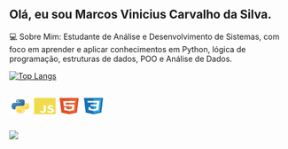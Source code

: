 ## Olá, eu sou Marcos Vinicius Carvalho da Silva.

💻 Sobre Mim: Estudante de Análise e Desenvolvimento de Sistemas, com foco em aprender e aplicar conhecimentos em Python, lógica de programação, estruturas de dados, POO e Análise de Dados.

[![Top Langs](https://github-readme-stats.vercel.app/api/top-langs/?username=MarcosVCarvalho&layout=donut-vertical)](https://github.com/MarcosVCarvalhogithub-readme-stats)

<div style="display: inline_block"><br>
  <img align="center" alt="Rafa-Python" height="30" width="40" src="https://raw.githubusercontent.com/devicons/devicon/master/icons/python/python-original.svg">
  <img align="center" alt="Rafa-Js" height="30" width="40" src="https://raw.githubusercontent.com/devicons/devicon/master/icons/javascript/javascript-plain.svg">
  <img align="center" alt="Rafa-HTML" height="30" width="40" src="https://raw.githubusercontent.com/devicons/devicon/master/icons/html5/html5-original.svg">
  <img align="center" alt="Rafa-CSS" height="30" width="40" src="https://raw.githubusercontent.com/devicons/devicon/master/icons/css3/css3-original.svg">
</div>

 ##
 
<div> 
  <a href="https://www.linkedin.com/in/marcos-vinicius-carvalho-286479350/" target="_blank"><img src="https://img.shields.io/badge/-LinkedIn-%230077B5?style=for-the-badge&logo=linkedin&logoColor=white" target="_blank"></a> 
  
</div>
